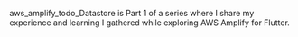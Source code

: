 aws_amplify_todo_Datastore is Part 1 of a series where I share my experience and learning I gathered while exploring AWS Amplify for Flutter.

